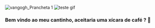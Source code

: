 
![vangogh_Prancheta 1](https://user-images.githubusercontent.com/57491372/181248052-6c9dd715-d1a8-4ee6-9a03-4aa2bd552552.jpg)
![teste gif]([https://giphy.com/gifs/vincent-van-gogh-1889-la-nuit-toile-TF5O9coaPtg64NulVu](https://giphy.com/gifs/vincent-van-gogh-1889-la-nuit-toile-TF5O9coaPtg64NulVu/giphy.gif))
### Bem vindo ao meu cantinho, aceitaria uma xícara de café ? 👋

<!--
**robson1622/robson1622** is a ✨ _special_ ✨ repository because its `README.md` (this file) appears on your GitHub profile.

Here are some ideas to get you started:

- 🔭 I’m currently working on ...
- 🌱 I’m currently learning ...
- 👯 I’m looking to collaborate on ...
- 🤔 I’m looking for help with ...
- 💬 Ask me about ...
- 📫 How to reach me: ...
- 😄 Pronouns: ...
- ⚡ Fun fact: ...
-->
